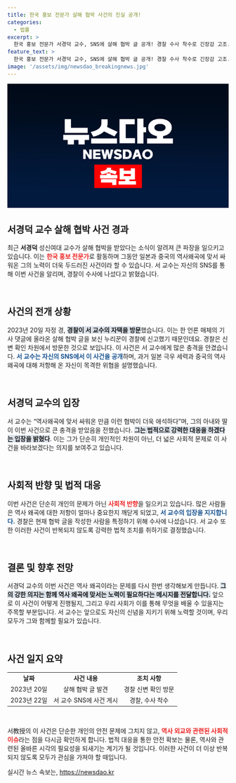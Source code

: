 ```yaml
---
title: 한국 홍보 전문가 살해 협박 사건의 진실 공개!
categories:
  - 법률
excerpt: >
  한국 홍보 전문가 서경덕 교수, SNS에 살해 협박 글 공개! 경찰 수사 착수로 긴장감 고조. 역사왜곡에 맞선 그의 용기, 이제는 누군가의 표적이 된 걸까? 클릭해서 자세한 이야기를 확인하세요!
feature_text: >
  한국 홍보 전문가 서경덕 교수, SNS에 살해 협박 글 공개! 경찰 수사 착수로 긴장감 고조. 역사왜곡에 맞선 그의 용기, 이제는 누군가의 표적이 된 걸까? 클릭해서 자세한 이야기를 확인하세요!
image: '/assets/img/newsdao_breakingnews.jpg'
---
```


<p><img src="/assets/img/newsdao_breakingnews.jpg" alt="koreaapp 속보" /></p>

<h2 data-ke-size="size26">서경덕 교수 살해 협박 사건 경과</h2>

<p data-ke-size="size16">최근 <b>서경덕</b> 성신여대 교수가 살해 협박을 받았다는 소식이 알려져 큰 파장을 일으키고 있습니다. 이는 <b><span style="color: #ee2323;">한국 홍보 전문가</span></b>로 활동하며 그동안 일본과 중국의 역사왜곡에 맞서 싸워온 그의 노력이 더욱 두드러진 사건이라 할 수 있습니다. 서 교수는 자신의 SNS를 통해 이번 사건을 알리며, 경찰이 수사에 나섰다고 밝혔습니다.</p>

<p data-ke-size="size16">&nbsp;</p>

<h2 data-ke-size="size26">사건의 전개 상황</h2>

<p data-ke-size="size16">2023년 20일 자정 경, <b><span style="background-color: #21538527;">경찰이 서 교수의 자택을 방문</span></b>했습니다. 이는 한 언론 매체의 기사 댓글에 올라온 살해 협박 글을 보신 누리꾼이 경찰에 신고했기 때문인데요. 경찰은 신변 확인 차원에서 방문한 것으로 보입니다. 이 사건은 서 교수에게 많은 충격을 안겼습니다. <b><span style="color: #1a5490;">서 교수는 자신의 SNS에서 이 사건을 공개</span></b>하며, 과거 일본 극우 세력과 중국의 역사 왜곡에 대해 저항해 온 자신이 목격한 위협을 설명했습니다. </p>

<p data-ke-size="size16">&nbsp;</p>

<h2 data-ke-size="size26">서경덕 교수의 입장</h2>

<p data-ke-size="size16">서 교수는 “역사왜곡에 맞서 싸워온 만큼 이런 협박이 더욱 애석하다”며, 그의 아내와 딸이 이번 사건으로 큰 충격을 받았음을 전했습니다. <b><span style="background-color: #21538527;">그는 법적으로 강력한 대응을 하겠다는 입장을 밝혔다</span></b>. 이는 그가 단순히 개인적인 차원이 아닌, 더 넓은 사회적 문제로 이 사건을 바라보겠다는 의지를 보여주고 있습니다.</p>

<p data-ke-size="size16">&nbsp;</p>

<h2 data-ke-size="size26">사회적 반향 및 법적 대응</h2>

<p data-ke-size="size16">이번 사건은 단순히 개인의 문제가 아닌 <b><span style="color: #ee2323;">사회적 반향</span></b>을 일으키고 있습니다. 많은 사람들은 역사 왜곡에 대한 저항이 얼마나 중요한지 깨닫게 되었고, <b><span style="color: #1a5490;">서 교수의 입장을 지지합니다.</span></b> 경찰은 현재 협박 글을 작성한 사람을 특정하기 위해 수사에 나섰습니다. 서 교수 또한 이러한 사건이 반복되지 않도록 강력한 법적 조치를 취하기로 결정했습니다.</p>

<p data-ke-size="size16">&nbsp;</p>

<h2 data-ke-size="size26">결론 및 향후 전망</h2>

<p data-ke-size="size16">서경덕 교수의 이번 사건은 역사 왜곡이라는 문제를 다시 한번 생각해보게 만듭니다. <b><span style="background-color: #21538527;">그의 강한 의지는 함께 역사 왜곡에 맞서는 노력이 필요하다는 메시지를 전달합니다.</span></b> 앞으로 이 사건이 어떻게 진행될지, 그리고 우리 사회가 이를 통해 무엇을 배울 수 있을지는 주목할 부분입니다. 서 교수는 앞으로도 자신의 신념을 지키기 위해 노력할 것이며, 우리 모두가 그와 함께할 필요가 있습니다.</p>

<p data-ke-size="size16">&nbsp;</p>

<h2 data-ke-size="size26"> 사건 일지 요약</h2>

<table>
<tr>
<td style="text-align: center; height: 17px;"><b>날짜</b></td>
<td style="text-align: center; height: 17px;"><b>사건 내용</b></td>
<td style="text-align: center; height: 17px;"><b>조치 사항</b></td>
</tr>
<tr>
<td style="text-align: center; height: 17px;">2023년 20일</td>
<td style="text-align: center; height: 17px;">살해 협박 글 발견</td>
<td style="text-align: center; height: 17px;">경찰 신변 확인 방문</td>
</tr>
<tr>
<td style="text-align: center; height: 17px;">2023년 22일</td>
<td style="text-align: center; height: 17px;">서 교수 SNS에 사건 게시</td>
<td style="text-align: center; height: 17px;">경찰, 수사 착수</td>
</tr>
</table>

<p data-ke-size="size16">&nbsp;</p> 

<p data-ke-size="size16">서教授의 이 사건은 단순한 개인의 안전 문제에 그치지 않고, <b><span style="color: #ee2323;">역사 외교와 관련된 사회적 이슈</span></b>라는 점을 다시금 확인하게 합니다. 법적 대응을 통한 안전 확보는 물론, 역사와 관련된 올바른 시각의 필요성을 되새기는 계기가 될 것입니다. 이러한 사건이 더 이상 반복되지 않도록 모두가 관심을 가져야 할 때입니다.</p>
실시간 뉴스 속보는, <a href="https://newsdao.kr" rel="dofollow">https://newsdao.kr</a>


